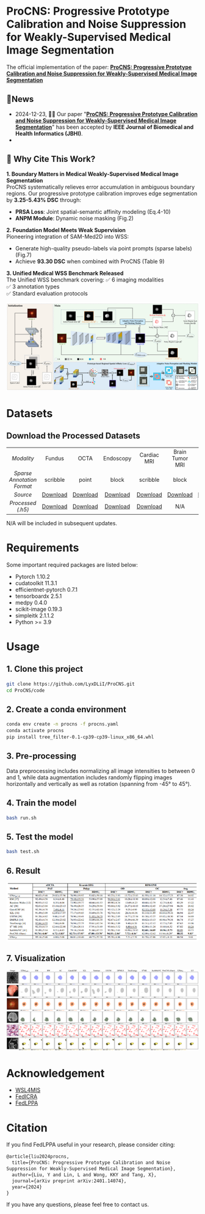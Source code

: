 # ProCNS: Progressive Prototype Calibration and Noise Suppression for Weakly-Supervised Medical Image Segmentation
The official implementation of the paper: [**ProCNS: Progressive Prototype Calibration and Noise Suppression for Weakly-Supervised Medical Image Segmentation**](https://arxiv.org/abs/2401.14074)
## 🔔News
- 2024-12-23, 🎉🎉 Our paper "[**ProCNS: Progressive Prototype Calibration and Noise Suppression for Weakly-Supervised Medical Image Segmentation**](https://arxiv.org/abs/2401.14074)" has been accepted by **IEEE Journal of Biomedical and Health Informatics (JBHI)**.
- 
## 🌟 Why Cite This Work?
**1. Boundary Matters in Medical Weakly-Supervised Medical Image Segmentation**  
ProCNS systematically relieves error accumulation in ambiguous boundary regions. Our progressive prototype calibration improves edge segmentation by **3.25-5.43% DSC** through:
- **PRSA Loss**: Joint spatial-semantic affinity modeling (Eq.4-10)
- **ANPM Module**: Dynamic noise masking (Fig.2)

**2. Foundation Model Meets Weak Supervision**  
Pioneering integration of SAM-Med2D into WSS:
- Generate high-quality pseudo-labels via point prompts (sparse labels) (Fig.7)
- Achieve **93.30 DSC** when combined with ProCNS (Table 9)

**3. Unified Medical WSS Benchmark Released**  
The Unified WSS benchmark covering:
✅ 6 imaging modalities  
✅ 3 annotation types  
✅ Standard evaluation protocols  

![TEL](image/framework.png)


  

# Datasets
## Download the Processed Datasets

<table>
  <tbody>
    <tr>
      <td align="center"><i>Modality</i></td>
      <td align="center">Fundus</td>
      <td align="center">OCTA</td>
      <td align="center">Endoscopy</td>
      <td align="center">Cardiac MRI</td>
      <td align="center">Brain Tumor MRI</td>
      <td align="center">H\&E</td>
    </tr>
    <tr>
      <td align="center"><i>Sparse Annotation Format</i></td>
      <td align="center">scribble</td>
      <td align="center">point</td>
      <td align="center">block</td>
      <td align="center">scribble</td>
      <td align="center">block</td>
      <td align="center">point</td>
    </tr>
    <tr>
      <td align="center"><i>Source</i></td>
      <td align="center"><a href="https://drive.google.com/drive/folders/1tCed5NFJoEZgW2dT2nyEWSbU9-ihY7EO">Download</a></td> 
      <td align="center"><a href="https://drive.google.com/drive/folders/13UZ0XdOba0Mi7q60a6cp-I4gj-uENnbj">Download</a></td>  
      <td align="center"><a href="https://drive.google.com/drive/folders/16keFJ_qpg4G1MJMDPdejSB6FZe_xYbM2">Download</a></td>  
      <td align="center"><a href="https://github.com/HiLab-git/WSL4MIS/tree/main/data/ACDC">Download</a></td> 
      <td align="center"><a href="https://www.kaggle.com/datasets/debobratachakraborty/brats2019-dataset">Download</a></td>  
      <td align="center"><a href="https://ieeexplore.ieee.org/abstract/document/7872382">Paper</a></td>  
    </tr>
    <tr>
      <td align="center"><i>Processed (.h5)</i></td>
      <td align="center"><a href="https://github.com/LyxDLiI/ProCNS/tree/main/data">Download</a></td> 
      <td align="center"><a href="https://github.com/LyxDLiI/ProCNS/tree/main/data">Download</a></td>  
      <td align="center"><a href="https://github.com/LyxDLiI/ProCNS/tree/main/data">Download</a></td> 
      <td align="center"><a href="https://github.com/HiLab-git/WSL4MIS/tree/main/data/ACDC">Download</a></td> 
      <td align="center"><a>N/A</a></td>  
      <td align="center"><a>N/A</a></td>  
    </tr>

  </tbody>
</table>
N/A will be included in subsequent updates.

# Requirements
Some important required packages are listed below:
* Pytorch 1.10.2
* cudatoolkit 11.3.1
* efficientnet-pytorch 0.7.1
* tensorboardx 2.5.1
* medpy 0.4.0
* scikit-image 0.19.3
* simpleitk  2.1.1.2
* Python >= 3.9
# Usage
## 1. Clone this project
``` bash
git clone https://github.com/LyxDLiI/ProCNS.git
cd ProCNS/code
```

## 2. Create a conda environment
``` bash
conda env create -n procns -f procns.yaml
conda activate procns
pip install tree_filter-0.1-cp39-cp39-linux_x86_64.whl
```
## 3. Pre-processing
Data preprocessing includes normalizing all image intensities to between 0 and 1, while data augmentation includes randomly flipping images horizontally and vertically as well as rotation (spanning from -45° to 45°).

## 4. Train the model
``` bash 
bash run.sh
```

## 5. Test the model
``` bash
bash test.sh
```
## 6. Result
<div style="text-align: center;">
  <img src="image/output_table.png" alt="TEL">
</div>

## 7. Visualization
<div>
  <img src="image/output.png" alt="TEL">
</div>

# Acknowledgement
* [WSL4MIS](https://github.com/HiLab-git/WSL4MIS)
* [FedICRA](https://github.com/llmir/FedICRA)
* [FedLPPA](https://github.com/llmir/FedLPPA)

# Citation
If you find FedLPPA useful in your research, please consider citing:
```
@article{liu2024procns,
  title={ProCNS: Progressive Prototype Calibration and Noise Suppression for Weakly-Supervised Medical Image Segmentation},
  author={Liu, Y and Lin, L and Wong, KKY and Tang, X},
  journal={arXiv preprint arXiv:2401.14074},
  year={2024}
}
```
If you have any questions, please feel free to contact us.




